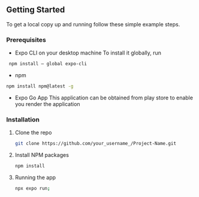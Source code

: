 ## Getting Started

To get a local copy up and running follow these simple example steps.

### Prerequisites

 * Expo CLI on your desktop machine
 To install it globally, run
 ```sh
  npm install — global expo-cli
  ```
  
  * npm
  ```sh
  npm install npm@latest -g
  ```
  
  * Expo Go App
  This application can be obtained from play store to enable you render the application
  
  ### Installation

1. Clone the repo
   ```sh
   git clone https://github.com/your_username_/Project-Name.git
   ```
3. Install NPM packages
   ```sh
   npm install
   ```
4. Running the app
   ```sh
   npx expo run;
   ```
  
